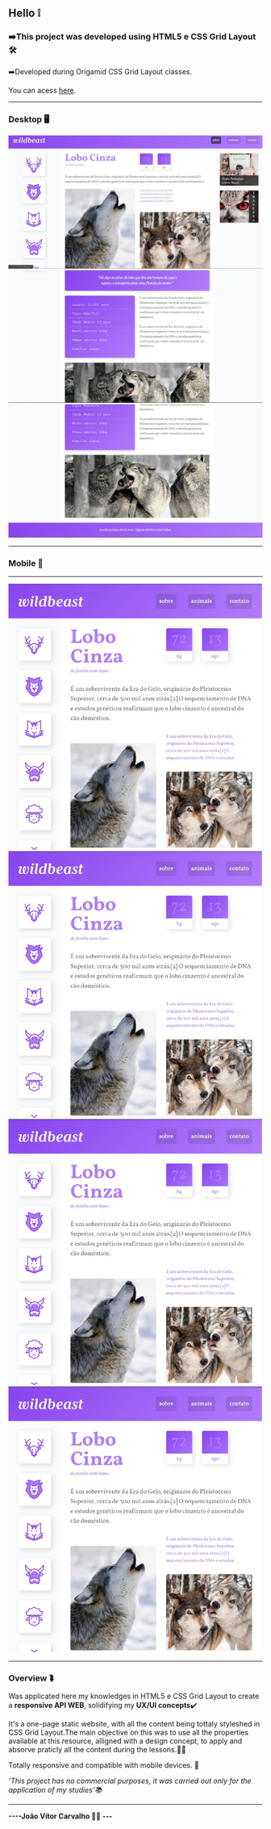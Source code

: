 <h2>Hello ❕</h2>
<h3>➡️This project was developed using <strong>HTML5 e CSS Grid Layout</strong> 🛠️</h3>
<p>➡️Developed during Origamid CSS Grid Layout classes.</p>
<p>You can acess <a href="" target="_blank" alt="wildbeasts">here</a>.</p>
<hr>
<h3>Desktop 🖥️</h3>
<img src="imgs/header.jpg"></img>
<br>
<img src="imgs/content.jpg"></img>
<br>
<img src="imgs/footer.jpg"></img>
<hr>
<h3>Mobile 📱</h3>
<hr>
<img src="imgs/wild.jpg"></img>
<br>
<img src="imgs/wild.jpg"></img>
<br>
<img src="imgs/wild.jpg"></img>
<br>
<img src="imgs/wild.jpg"></img>
<hr>
<h3>Overview ⮯</h3>
<p>Was applicated here my knowledges in HTML5 e CSS Grid Layout to create a <strong>responsive API WEB</strong>, 
solidifying my <strong>UX/UI concepts</strong>✔️</p>
<p>It's a one-page static website, with all the content being tottaly styleshed in CSS Grid Layout.The main objective on this was to use all the properties available at this resource, alligned with a design concept, to apply and absorve praticly all the content during the lessons.🧑‍💻</p>
<p>Totally responsive and compatible with mobile devices. 📱</p>
<em>'This project has no commercial purposes, it was carried out only for the application of my studies'📚</em>
<hr>
<strong>----João Vítor Carvalho 👨‍💻 ---</strong>
